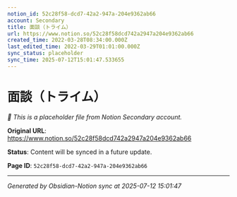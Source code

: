 ```yaml
---
notion_id: 52c28f58-dcd7-42a2-947a-204e9362ab66
account: Secondary
title: 面談（トライム）
url: https://www.notion.so/52c28f58dcd742a2947a204e9362ab66
created_time: 2022-03-28T08:34:00.000Z
last_edited_time: 2022-03-29T01:01:00.000Z
sync_status: placeholder
sync_time: 2025-07-12T15:01:47.533655
---
```


# 面談（トライム）

*🔄 This is a placeholder file from Notion Secondary account.*

**Original URL**: https://www.notion.so/52c28f58dcd742a2947a204e9362ab66

**Status**: Content will be synced in a future update.

**Page ID**: `52c28f58-dcd7-42a2-947a-204e9362ab66`

---

*Generated by Obsidian-Notion sync at 2025-07-12 15:01:47*
